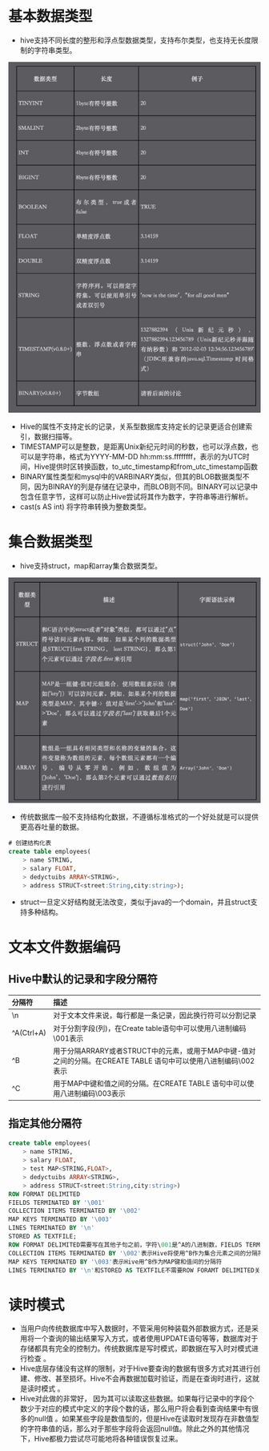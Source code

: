 # 基本数据类型 


* hive支持不同长度的整形和浮点型数据类型，支持布尔类型，也支持无长度限制的字符串类型。 

![图片](../img/hive基本数据类型.jpg)


* Hive的属性不支持定长的记录，关系型数据库支持定长的记录更适合创建索引，数据扫描等。 
* TIMESTAMP可以是整数，是距离Unix新纪元时间的秒数，也可以浮点数，也可以是字符串，格式为YYYY-MM-DD hh:mm:ss.ffffffff，表示的为UTC时间，Hive提供时区转换函数，to_utc_timestamp和from_utc_timestamp函数 
* BINARY属性类型和mysql中的VARBINARY类似，但其的BLOB数据类型不同，因为BINRAY的列是存储在记录中，而BLOB则不同。BINARY可以记录中包含任意字节，这样可以防止Hive尝试将其作为数字，字符串等进行解析。 
* cast(s AS int) 将字符串转换为整数类型。 
# 集合数据类型 


* hive支持struct，map和array集合数据类型。 

![图片](../img/hive集合数据类型.jpg)


* 传统数据库一般不支持结构化数据，不遵循标准格式的一个好处就是可以提供更高吞吐量的数据。 
```sql
# 创建结构化表 
create table employees( 
    > name STRING, 
    > salary FLOAT, 
    > dedyctuibs ARRAY<STRING>, 
    > address STRUCT<street:String,city:string>); 
```

* struct一旦定义好结构就无法改变，类似于java的一个domain，并且struct支持多种结构。 
# 文本文件数据编码 

## Hive中默认的记录和字段分隔符 

|分隔符 |描述 |
|:----|:----|
|\n |对于文本文件来说，每行都是一条记录，因此换行符可以分割记录 |
|^A(Ctrl+A) |对于分割字段(列)，在Create table语句中可以使用八进制编码\001表示 |
|^B |用于分隔ARRARY或者STRUCT中的元素，或用于MAP中键-值对之间的分隔。在CREATE TABLE 语句中可以使用八进制编码\002表示 |
|^C |用于MAP中键和值之间的分隔。在CREATE TABLE 语句中可以使用八进制编码\003表示 |

## 指定其他分隔符 

```sql
create table employees( 
    > name STRING, 
    > salary FLOAT, 
    > test MAP<STRING,FLOAT>, 
    > dedyctuibs ARRAY<STRING>, 
    > address STRUCT<street:String,city:string>) 
ROW FORMAT DELIMITED 
FIELDS TERMINATED BY '\001' 
COLLECTION ITEMS TERMINATED BY '\002' 
MAP KEYS TERMINATED BY '\003' 
LINES TERMINATED BY '\n' 
STORED AS TEXTFILE; 
ROW FORMAT DELIMITED需要写在其他子句之前，字符\001是^A的八进制数，FIELDS TERMINATED BY '\001'表示Hive将使用^A作为列分隔符 
COLLECTION ITEMS TERMINATED BY '\002'表示Hive将使用^B作为集合元素之间的分隔符 
MAP KEYS TERMINATED BY '\003'表示Hive用^B作为MAP键和值间的分隔符 
LINES TERMINATED BY '\n'和STORED AS TEXTFILE不需要ROW FORAMT DELIMITED关键字，LINES TERMINATED BY '\n'表示行与行之间的分隔符只能是"\n"，STORED AS TEXTFILE是文件存储格式。 
```
# 读时模式 


* 当用户向传统数据库中写入数据时，不管采用何种装载外部数据方式，还是采用将一个查询的输出结果写入方式，或者使用UPDATE语句等等，数据库对于存储都具有完全的控制力。传统数据库是写时模式，即数据在写入时对模式进行检查 。 
* Hive底层存储没有这样的限制，对于Hive要查询的数据有很多方式对其进行创建、修改、甚至损坏。Hive不会再数据加载时验证，而是在查询时进行，这就是读时模式 。 
* Hive对此做的非常好， 因为其可以读取这些数据。如果每行记录中的字段个数少于对应的模式中定义的字段个数的话，那么用户将会看到查询结果中有很多的null值 。如果某些字段是数值型的，但是Hive在读取时发现存在非数值型的字符串值的话，那么对于那些字段将会返回null值。除此之外的其他情况下，Hive都极力尝试尽可能地将各种错误恢复过来。 
